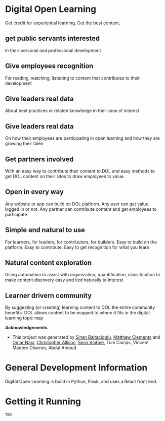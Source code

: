 # Digital Open Learning

Get credit for experiential learning. Get the best content.

## get public servants interested
In their personal and professional development

## Give employees recognition
For reading, watching, listening to content that contributes to their development

## Give leaders real data
About best practices or related knowledge in their area of interest

## Give leaders real data
On how their employees are participating in open learning and how they are growing their talen

## Get partners involved
With an easy way to contribute their content to DOL and easy methods to get DOL content on their sites to draw employees to value. 

## Open in every way
Any website or app can build on DOL platform. Any user can get value, logged in or not. Any partner can contribute content and get employees to participate

## Simple and natural to use
For learners, for leaders, for contributors, for builders. Easy to build on the platform. Easy to contribute. Easy to get recognition for what you learn.

## Natural content exploration
Using automation to assist with organization, quantification, classification to make content discovery easy and tied naturally to interest

## Learner drivern community

By suggesting (or creating) learning content to DOL the entire community benefits. DOL allows content to be mapped to where it fits in the digital learning topic map

**Acknowledgements**

* This project was generated by [Sinan Baltacioglu](https://medium.com/the-mighty-weasel), [Matthew Clements](https://github.com/clements-m) and [Omar Nasr](https://twitter.com/thenextmusk/media), [Christopher Allison](https://github.com/ToferC), [Sean Kibbee](https://github.com/sdkibb), Tom Camps, Vincent Madore Charron, Abdul Amoud 

# General Development Information

Digital Open Learning is build in Python, Flask, and uses a React front end.

# Getting it Running

```bash
TBD
```
